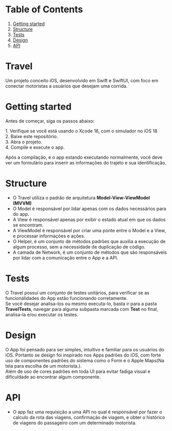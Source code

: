 # Table of Contents
1. [Getting started](#getting-started)
2. [Structure](#structure)
3. [Tests](#running-the-tests)
4. [Design](#design)
5. [API](#api)

# Travel
Um projeto conceito iOS, desenvolvido em Swift e SwiftUI, com foco em conectar motoristas a usuários que desejam uma corrida. 

# Getting started
Antes de começar, siga os passos abaixo:
<p>
1. Verifique se você está usando o Xcode 16, com o simulador no iOS 18<br>
2. Baixe este repositório.<br>
3. Abra o projeto.<br>
4. Compile e execute o app.<br>

Após a compilação, e o app estando executando normalmente, você deve ver um formulário para inserir as informações do trajeto e sua identificação.<br>

# Structure
* O Travel utiliza o padrão de arquitetura <strong>Model-View-ViewModel (MVVM)</strong><br>
* O Model é responsável por lidar apenas com os dados necessários para do app.<br>
* A View é responsável apenas por exibir o estado atual em que os dados se encontram.<br>
* A ViewModel é responsável por criar uma ponte entre o Model e a View, e processar informações e ações.<br>
* O Helper, é um conjunto de métodos padrões que auxilia a execução de algum processo, sem a necessidade de duplicação de código.<br>
* A camada de Network, é um conjunto de métodos que são responsáveis por lidar com a comunicação entre o App e a API.<br>

# Tests
O Travel possuí um conjunto de testes unitários, para verificar se as funcionálidades do App estão funcionando corretamente.<br>
Se você desejar analisa-los ou mesmo executa-lo, basta ir para a pasta <strong>TravelTests</strong>, navegar para alguma subpasta marcada com <strong>Test</strong> no final, analisa-la e/ou executar os testes.

# Design 
O App foi pensado para ser simples, intuitivo e familiar para os usuários do iOS. Portanto se design foi inspirado nos Apps padrões do iOS, com forte uso de componentes padrões do sistema como o Form e o Apple Maps(Na tela para escolha de um motorista.).<br>
Além de uso de cores padrões em toda UI para evitar fadiga visual e dificuldade ao encontrar algum componente.

# API 
* O app faz uma requisição a uma API no qual é responsável por fazer o calculo da rota das viagens, confirmação de viagem, e obter o histórico de viagens do passageiro com um determinado motorista.
